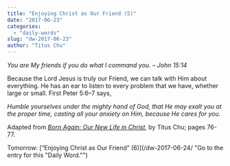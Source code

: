 ```yaml
---
title: "Enjoying Christ as Our Friend (5)"
date: "2017-06-23"
categories: 
  - "daily-words"
slug: "dw-2017-06-23"
author: "Titus Chu"
---
```


_You are My friends if you do what I command you._ _– John 15:14_

Because the Lord Jesus is truly our Friend, we can talk with Him about everything. He has an ear to listen to every problem that we have, whether large or small. First Peter 5:6–7 says,

_Humble yourselves under the mighty hand of God, that He may exalt you at the proper time, casting all your anxiety on Him, because He cares for you._

Adapted from _[Born Again: Our New Life in Christ](/book-born-again/ "Go to the listing for this book.")_, by Titus Chu; pages 76-77.

Tomorrow: [“Enjoying Christ as Our Friend” (6)](/dw-2017-06-24/ "Go to the entry for this "Daily Word."")
